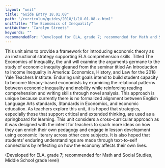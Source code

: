 ```yaml
---
layout: "unit"
title: "Guide Entry 18.01.08"
path: "/curriculum/guides/2018/1/18.01.08.x.html"
unitTitle: "The Economics of Inequality"
unitAuthor: "Carolyn Streets"
keywords: ""
recommendedFor: "Developed for ELA, grade 7; recommended for Math and Social Studies, Middle School grade level"
---
```

<main>
<p>
This unit aims to provide a framework for introducing economic theory as an instructional strategy supporting ELA comprehension skills. Titled The Economics of Inequality, the unit will examine the arguments germane to the study of economic inequity gleaned from the seminar titled An Introduction to Income Inequality in America: Economics, History, and Law for the 2018 Yale Teachers Institute. Enduring unit goals intend to build student capacity to become literacy-based economists by examining the relational patterns between economic inequality and mobility while reinforcing reading comprehension and writing skills through novel analysis. This approach is unique because currently there is no formalized alignment between English Language Arts standards, Standards in Economics, and economic education. As teachers explore this unit, it is hoped that strategies, especially those that support critical and extended thinking, are used as a springboard for learning. This unit considers a cross-curricular approach as it was designed with the intent for teachers to spark more ideas on how they can enrich their own pedagogy and engage in lesson development using economic literary across other core subjects. It is also hoped that students’ enduring understandings are made through text-to-self connections by reflecting on how the economy affects their own lives.
</p>
<p>
(Developed for ELA, grade 7; recommended for Math and Social Studies, Middle School grade level)
</p>
</main>